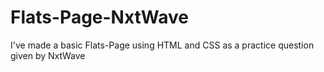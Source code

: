 # Flats-Page-NxtWave
I've made a basic Flats-Page using HTML and CSS as a practice question given by NxtWave 
